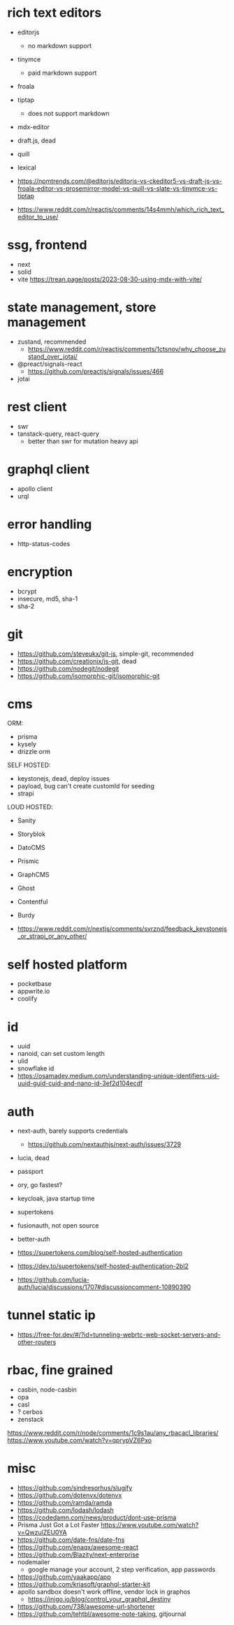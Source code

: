 # rich text editors

- editorjs
  - no markdown support
- tinymce
  - paid markdown support
- froala
- tiptap
  - does not support markdown
- mdx-editor
- draft.js, dead
- quill
- lexical

- https://npmtrends.com/@editorjs/editorjs-vs-ckeditor5-vs-draft-js-vs-froala-editor-vs-prosemirror-model-vs-quill-vs-slate-vs-tinymce-vs-tiptap
- https://www.reddit.com/r/reactjs/comments/14s4mmh/which_rich_text_editor_to_use/

# ssg, frontend

- next
- solid
- vite
  https://trean.page/posts/2023-08-30-using-mdx-with-vite/

# state management, store management

- zustand, recommended
  - https://www.reddit.com/r/reactjs/comments/1ctsnov/why_choose_zustand_over_jotai/
- @preact/signals-react
  - https://github.com/preactjs/signals/issues/466
- jotai

# rest client

- swr
- tanstack-query, react-query
  - better than swr for mutation heavy api

# graphql client

- apollo client
- urql

# error handling

- http-status-codes 

# encryption

- bcrypt
- insecure, md5, sha-1
- sha-2

# git

- https://github.com/steveukx/git-js, simple-git, recommended
- https://github.com/creationix/js-git, dead
- https://github.com/nodegit/nodegit
- https://github.com/isomorphic-git/isomorphic-git

# cms

ORM:
- prisma
- kysely
- drizzle orm

SELF HOSTED:
- keystonejs, dead, deploy issues
- payload, bug can't create customId for seeding
- strapi

LOUD HOSTED:
- Sanity
- Storyblok
- DatoCMS
- Prismic
- GraphCMS
- Ghost
- Contentful
- Burdy

- https://www.reddit.com/r/nextjs/comments/svrznd/feedback_keystonejs_or_strapi_or_any_other/

# self hosted platform
- pocketbase
- appwrite.io
- coolify

# id
- uuid
- nanoid, can set custom length
- ulid
- snowflake id
- https://osamadev.medium.com/understanding-unique-identifiers-uid-uuid-guid-cuid-and-nano-id-3ef2d104ecdf

# auth

- next-auth, barely supports credentials
  - https://github.com/nextauthjs/next-auth/issues/3729
- lucia, dead
- passport
- ory, go fastest?
- keycloak, java startup time
- supertokens
- fusionauth, not open source
- better-auth

- https://supertokens.com/blog/self-hosted-authentication
- https://dev.to/supertokens/self-hosted-authentication-2bl2
- https://github.com/lucia-auth/lucia/discussions/1707#discussioncomment-10890390

# tunnel static ip

- https://free-for.dev/#/?id=tunneling-webrtc-web-socket-servers-and-other-routers

# rbac, fine grained

- casbin, node-casbin
- opa
- casl
- ? cerbos
- zenstack

https://www.reddit.com/r/node/comments/1c9s1au/any_rbacacl_libraries/
https://www.youtube.com/watch?v=qprypVZ6Pxo

# misc

  - https://github.com/sindresorhus/slugify
  - https://github.com/dotenvx/dotenvx
  - https://github.com/ramda/ramda
  - https://github.com/lodash/lodash
  - https://codedamn.com/news/product/dont-use-prisma
  - Prisma Just Got a Lot Faster 
    https://www.youtube.com/watch?v=QwzulZEU0YA
  - https://github.com/date-fns/date-fns
  - https://github.com/enaqx/awesome-react
  - https://github.com/Blazity/next-enterprise
  - nodemailer
    - google manage your account, 2 step verification, app passwords
  - https://github.com/yaakapp/app
  - https://github.com/kriasoft/graphql-starter-kit
  - apollo sandbox doesn't work offline, vendor lock in graphos
    - https://inigo.io/blog/control_your_graphql_destiny
  - https://github.com/738/awesome-url-shortener
  - https://github.com/tehtbl/awesome-note-taking, gitjournal